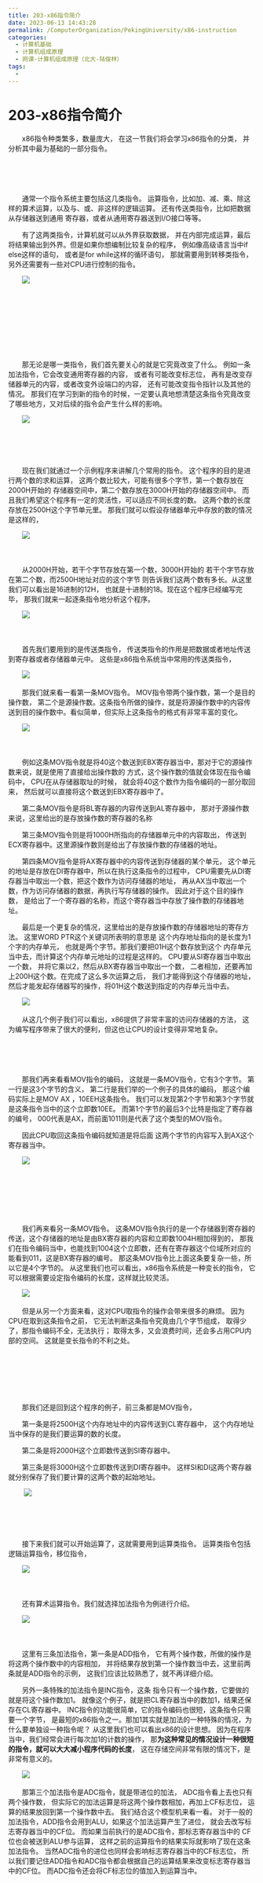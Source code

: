 ```yaml
---
title: 203-x86指令简介
date: 2023-06-13 14:43:28
permalink: /ComputerOrganization/PekingUniversity/x86-instruction
categories:
  - 计算机基础
  - 计算机组成原理
  - 网课-计算机组成原理（北大-陆俊林）
tags:
  - 
---
```

# 203-x86指令简介

　　x86指令种类繁多，数量庞大， 在这一节我们将会学习x86指令的分类， 并分析其中最为基础的一部分指令。 
<!-- more -->
　　‍

　　‍

　　通常一个指令系统主要包括这几类指令。 运算指令，比如加、减、乘、除这样的算术运算，以及与、或、非这样的逻辑运算。 还有传送类指令，比如把数据从存储器送到通用 寄存器，或者从通用寄存器送到I/O接口等等。 

　　有了这两类指令，计算机就可以从外界获取数据， 并在内部完成运算，最后将结果输出到外界。但是如果你想编制比较复杂的程序， 例如像高级语言当中if else这样的语句， 或者是for while这样的循环语句， 那就需要用到转移类指令， 另外还需要有一些对CPU进行控制的指令。 

　　![](https://image.peterjxl.com/blog/image-20220918153437-rylybav.png)

　　‍

　　‍

　　‍

　　‍

　　那无论是哪一类指令，我们首先要关心的就是它究竟改变了什么。 例如一条加法指令，它会改变通用寄存器的内容， 或者有可能改变标志位， 再有是改变存储器单元的内容，或者改变外设端口的内容， 还有可能改变指令指针以及其他的情况。 那我们在学习到新的指令的时候，一定要认真地想清楚这条指令究竟改变了哪些地方，又对后续的指令会产生什么样的影响。

　　![](https://image.peterjxl.com/blog/image-20220918153528-relj6pr.png)

　　‍

　　‍

　　现在我们就通过一个示例程序来讲解几个常用的指令。 这个程序的目的是进行两个数的求和运算， 这两个数比较大，可能有很多个字节，第一个数存放在2000H开始的 存储器空间中，第二个数存放在3000H开始的存储器空间中。 而且我们希望这个程序有一定的灵活性，可以适应不同长度的数。 这两个数的长度存放在2500H这个字节单元里。 那我们就可以假设存储器单元中存放的数的情况是这样的， 

　　![](https://image.peterjxl.com/blog/image-20220918153623-lvfeqn9.png)

　　‍

　　从2000H开始，若干个字节存放在第一个数，3000H开始的 若干个字节存放在第二个数，而2500H地址对应的这个字节 则告诉我们这两个数有多长。从这里我们可以看出是16进制的12H， 也就是十进制的18。现在这个程序已经编写完毕， 那我们就来一起逐条指令地分析这个程序。 

　　![](https://image.peterjxl.com/blog/image-20220918153650-9axxy31.png)

　　‍

　　首先我们要用到的是传送类指令， 传送类指令的作用是把数据或者地址传送到寄存器或者存储器单元中。 这些是x86指令系统当中常用的传送类指令，

　　![](https://image.peterjxl.com/blog/image-20220918154532-r1aj4kz.png)

　　那我们就来看一看第一条MOV指令。 MOV指令带两个操作数，第一个是目的操作数， 第二个是源操作数。这条指令所做的操作，就是将源操作数中的内容传送到目的操作数中。看似简单，但实际上这条指令的格式有非常丰富的变化。

　　![](https://image.peterjxl.com/blog/image-20220918154608-lif0xlg.png)

　　‍

　　例如这条MOV指令就是将40这个数送到EBX寄存器当中，那对于它的源操作数来说，就是使用了直接给出操作数的 方式，这个操作数的值就会体现在指令编码中， CPU在从存储器取址的时候， 就会将40这个数作为指令编码的一部分取回来， 然后就可以直接将这个数送到EBX寄存器中了。 

　　第二条MOV指令是将BL寄存器的内容传送到AL寄存器中， 那对于源操作数来说，这里给出的是存放操作数的寄存器的名称

　　第三条MOV指令则是将1000H所指向的存储器单元中的内容取出， 传送到ECX寄存器中。这里源操作数则是给出了存放操作数的存储器的地址。 

　　第四条MOV指令是将AX寄存器中的内容传送到存储器的某个单元， 这个单元的地址是存放在DI寄存器中，所以在执行这条指令的过程中， CPU需要先从DI寄存器当中取出一个数，把这个数作为访问存储器的地址， 再从AX当中取出一个数，作为访问存储器的数据，再执行写存储器的操作。 因此对于这个目的操作数， 是给出了一个寄存器的名称，而这个寄存器当中存放了操作数的存储器地址。 

　　最后是一个更复杂的情况，这里给出的是存放操作数的存储器地址的寄存方法。 这里WORD PTR这个关键词所表明的意思是 这个内存地址指向的是长度为1个字的内存单元， 也就是两个字节。那我们要把01H这个数存放到这个 内存单元当中去，而计算这个内存单元地址的过程是这样的。 CPU要从SI寄存器当中取出一个数， 并将它乘以2，然后从BX寄存器当中取出一个数， 二者相加，还要再加上200H这个数。在完成了这么多次运算之后， 我们才能得到这个存储器的地址， 然后才能发起存储器写的操作，将01H这个数送到指定的内存单元当中去。 

　　![](https://image.peterjxl.com/blog/image-20220918154842-a1zexoa.png)

　　从这几个例子我们可以看出，x86提供了非常丰富的访问存储器的方法， 这为编写程序带来了很大的便利，但这也让CPU的设计变得非常地复杂。 

　　‍

　　‍

　　那我们再来看看MOV指令的编码， 这就是一条MOV指令，它有3个字节。 第一行是这3个字节的含义， 第二行是我们举的一个例子的具体的编码， 那这个编码实际上是MOV AX ，10EEH这条指令。 我们可以发现第2个字节和第3个字节就是这条指令当中的这个立即数10EE。 而第1个字节的最后3个比特是指定了寄存器的编号， 000代表是AX，而前面1011则是代表了这个类型的MOV指令。 

　　因此CPU取回这条指令编码就知道是将后面 这两个字节的内容写入到AX这个寄存器当中。 

　　![](https://image.peterjxl.com/blog/image-20220918155003-hamxcz1.png)

　　‍

　　‍

　　‍

　　我们再来看另一条MOV指令。 这条MOV指令执行的是一个存储器到寄存器的传送，这个存储器的地址是由BX寄存器的内容和立即数1004H相加得到的， 那我们在指令编码当中，也能找到1004这个立即数，还有在寄存器这个位域所对应的能看到011，这是BX寄存器的编号。 那这条MOV指令比上面这条要复杂一些，所以它是4个字节的。 从这里我们也可以看出，x86指令系统是一种变长的指令， 它可以根据需要设定指令编码的长度，这样就比较灵活。 

　　![](https://image.peterjxl.com/blog/image-20220918155048-xd6rpks.png)

　　但是从另一个方面来看，这对CPU取指令的操作会带来很多的麻烦。 因为CPU在取到这条指令之前， 它无法判断这条指令究竟由几个字节组成， 取得少了，那指令编码不全，无法执行； 取得太多，又会浪费时间，还会多占用CPU内部的空间。 这就是变长指令的不利之处。

　　‍

　　‍

　　‍

　　那我们还是回到这个程序的例子，前三条都是MOV指令， 

　　第一条是将2500H这个内存地址中的内容传送到CL寄存器中， 这个内存地址当中保存的是我们要运算的数的长度。 

　　第二条是将2000H这个立即数传送到SI寄存器中。 

　　第三条是将3000H这个立即数传送到DI寄存器中。 这样SI和DI这两个寄存器就分别保存了我们要计算的这两个数的起始地址。

　　 ![](https://image.peterjxl.com/blog/image-20220918155203-48b8vzn.png)

　　‍

　　‍

　　接下来我们就可以开始运算了，这就需要用到运算类指令。 运算类指令包括逻辑运算指令，移位指令， 

　　![](https://image.peterjxl.com/blog/image-20220918155240-wr7h726.png)

　　‍

　　还有算术运算指令。我们就选择加法指令为例进行介绍。

　　![](https://image.peterjxl.com/blog/image-20220918155259-2jha0qz.png)

　　‍

　　这里有三条加法指令，第一条是ADD指令， 它有两个操作数，所做的操作是将这两个操作数中的内容相加， 并将结果存放到第一个操作数当中去，这里前两条就是ADD指令的示例， 这我们应该比较熟悉了，就不再详细介绍。

　　另外一条特殊的加法指令是INC指令，这条 指令只有一个操作数，它要做的就是将这个操作数加1。 就像这个例子，就是把CL寄存器当中的数加1，结果还保存在CL寄存器中。 INC指令的功能很简单，它的指令编码也很短，这条指令只需要一个字节， 是最短的x86指令之一。那加1其实就是加法的一种特殊的情况，为什么要单独设一种指令呢？ 从这里我们也可以看出x86的设计思想。 因为在程序当中，我们经常会进行每次加1的计数的操作， 那**为这种常见的情况设计一种很短的指令，就可以大大减小程序代码的长度**， 这在存储空间非常有限的情况下，是非常有意义的。 

　　![](https://image.peterjxl.com/blog/image-20220918155442-inif42s.png)

　　那第三个加法指令是ADC指令，就是带进位的加法， ADC指令看上去也只有两个操作数， 但实际它的加法运算是将这两个操作数相加，再加上CF标志位， 运算的结果放回到第一个操作数中去。 我们结合这个模型机来看一看。 对于一般的加法指令，ADD指令会用到ALU，如果这个加法运算产生了进位， 就会去改写标志寄存器当中的CF位。 而如果当前执行的是ADC指令，那标志寄存器当中的 CF位也会被送到ALU参与运算， 这样之前的运算指令的结果实际就影响了现在这条加法指令。 当然ADC指令的进位也同样会影响标志寄存器当中的CF标志位， 所以我们要记住ADD指令和ADC指令都会根据自己的运算结果来改变标志寄存器当中的CF位。 而ADC指令还会将CF标志位的值加入到运算当中。

　　‍

　　‍

　　‍

　　‍

　　‍

　　那我们接着来看这段程序，这条MOV指令 是将SI寄存器所指向的内存单元的数传送到AX寄存器中， 也是将第一个数的第一个字，注意是两个字节， 传送到AX寄存器当中，然后用ADC指令将AX寄存器当中的内容和DI所指向的内存单元中的内容， 也就是第二个数的头两个字节相加， 结果还保存在AX寄存器中。 

　　然后再将AX寄存器中的内容传送到SI所指向的内存单元。 那我们要注意这里用的是ADC指令，为什么要用这条指令呢？ 实际上过一会我们还会跳回到这里反复地执行这段指令，从而将这两个很长的数累加起来。 因此在累加的过程中，低位相加如果产生了进位， 我们就得让这个进位传递到下一次的加法当中， 这样运算结果才不会发生错误，但我们还要注意第一次加这两个数的最低字节的时候， 本来是不应该带上进位的，所以我们得提前把CF标志位清零。 这里就用到了一条CPU的控制指令CLC， 它的作用就是把标志寄存器当中的CF位清零。 这样我们就完成了第一个字的累加。 

　　然后我们执行了两次INC指令去递增SI寄存器， 然后用两个INC指令递增了DI寄存器，这就为下一轮的累加做好了准备。 不过这里有一个小问题，我们是否可以用ADD SI 2这样一条指令来代替这两条INC指令？ 是否可以就留给你来思考。 

　　‍

　　‍

　　那做好了准备之后，我们就应该想办法跳回到前面的指令，继续进行累加的操作， 这就会用到转移类指令。转移类指令的作用是改变指令的执行顺序。 我们现在要用到的是条件转移指令，而且是直接转移。 

　　![](https://image.peterjxl.com/blog/image-20220918155829-lqff26k.png)

　　‍

　　‍

　　这里我们首先执行了DEC指令， 这条指令的操作是将CL寄存器的内容减1， 那CL寄存器中存放的是这个数的长度， 将它减1就说明我们已经完成了其中一个字的累加工作。 那如果减完之后，CL寄存器当中的值不为0， 这就说明我们还需要继续累加。 那这时就应该跳转到LOOP1这个标号继续执行， 这个操作就是由这条JNZ指令完成的。 这是一个条件转移指令，它所检查的条件就是之前指令的运算结果是否为0， 其实准确地说，它并不是真的去检查之前一条指令的 运算，而是去检查标志寄存器当中的标志位。 标志寄存器当中有一个ZF标志位，如果DEZ指令的运算结果为0， 就会将ZF标志位置为1，代表这次运算的结果为0， 否则就会把ZF标志位置为0。 

　　![](https://image.peterjxl.com/blog/image-20220918155934-mha1xg9.png)

　　‍

　　‍

　　从模型机上来看，当执行刚才那条JNZ的转移指令时， CPU会来检查标志寄存器当中的ZF位，从而决定如何改变下一条指令的地址。 根据我们刚才那个程序所需要的功能， 如果DEC指令运算的结果为0，我们希望不转移， 而如果运算的结果不为0，那我们应该将下一条 指令的地址改为LOOP1那个标号所指向的指令的地址。 那么在这种情况下，我们就要从 这么多条件转移指令当中选择我们合适的指令。 根据刚才的分析，我们就应该选择这条JNZ指令， 它是在ZF=0的时候转移。 

　　![](https://image.peterjxl.com/blog/image-20220918160031-lj98hi5.png)

　　‍

　　‍

　　我们也注意到x86提供了很多种不同的条件转移指令，比如说有在CF为1的时候转移， 其实还有更复杂的条件，可以将多个标志位的组合作为转移的判断条件， 这样对于编程是非常方便的。 但同时我们也要想到CPU要提供这么多不同的条件转移的判断方式， 它内部的电路就会变得非常的复杂。 那我们还是回到这个程序，当CL寄存器的内容不为0的时候，说明这个数的累加工作还没有做完， 那我们会跳回到LOOP1的标号这里继续做下一次的累加， 直到某一次CL减到0了，那这个条件转移指令的条件不满足， 因此会继续执行后面的指令。

　　‍

　　‍

　　‍

　　‍

　　那我们发现后面还有三条指令， 那最后的这三条指令又是想做什么呢？这其实很简单， 就留给你来思考吧。 那最后一类就是控制类指令。 这里就包括我们刚才已经用过的CLC指令， 就是将CF标志位清零，还有一些对其他标志位的操作，以及其他一些对CPU进行控制的指令。 那现在我们就使用了这些简单的指令完成了这个累加两个数的程序。

　　![](https://image.peterjxl.com/blog/image-20220918160220-fwlga7t.png)

　　‍

　　即使是作为基础的x86指令也很难在短时间内一一介绍， 而且也没有那个必要。大部分指令还是非常容易理解和掌握的， 能够读懂最基础的代码就可以了。 至于那些复杂的变化，用到的时候再查手册也来得及。
